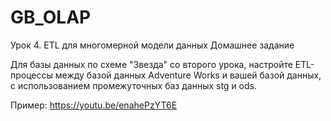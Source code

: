 # GB_OLAP
Урок 4. ETL для многомерной модели данных
Домашнее задание

Для базы данных по схеме "Звезда" со второго урока, настройте ETL-процессы между базой данных Adventure Works и вашей базой данных, с использованием промежуточных баз данных stg и ods.

Пример: https://youtu.be/enahePzYT6E
